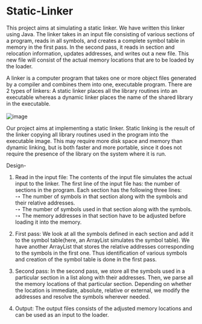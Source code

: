 # Static-Linker
This project aims at simulating a static linker.
We have written this linker using Java. The linker takes in an input file consisting of various sections of a program, reads in all symbols, and creates a complete symbol table in memory in the first pass. In the second pass, it reads in section and relocation information, updates addresses, and writes out a new file.
This new file will consist of the actual memory locations that are to be loaded by the loader.

A linker is a computer program that takes one or more object files generated by a compiler and combines them into one, executable program. 
There are 2 types of linkers:
A static linker places all the library routines into an executable whereas a dynamic linker places the name of the shared library in the executable. </br></br>
![image](https://user-images.githubusercontent.com/66969681/127359389-fcaee882-7f23-43ce-934a-bd7176d0cd0b.png)

Our project aims at implementing a static linker. 
Static linking is the result of the linker copying all library routines used in the program into the executable image. This may require more disk space and memory than dynamic linking, but is both faster and more portable, since it does not require the presence of the library on the system where it is run.

Design-
1. Read in the input file: The contents of the input file simulates the actual input to the linker. The first line of the input file has: the number of sections in the program.
Each section has the following three lines:</br>
     -‣ The number of symbols in that section along with the symbols and their relative addresses.</br>
     -‣ The number of symbols used in that section along with the symbols.</br>
     -‣ The memory addresses in that section have to be adjusted before loading it into the memory.</br>

 2. First pass: We look at all the symbols defined in each section and add it to the  symbol table(here, an ArrayList simulates the symbol table). We have another ArrayList that stores the relative addresses corresponding to the symbols in the first one. Thus identification of various symbols and creation of the symbol table is done in the first pass.

3. Second pass: In the second pass, we store all the symbols used in a particular section in a list along with their addresses. Then, we parse all the memory locations of that particular section. Depending on whether the location is immediate, absolute, relative or external, we modify the addresses and resolve the symbols wherever needed.

4. Output: The output files consists of the adjusted memory locations and can be used as an input to the loader.


